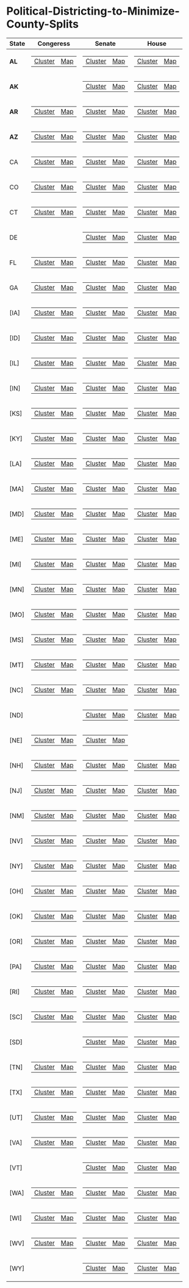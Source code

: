 # Political-Districting-to-Minimize-County-Splits


| **State** | **Congeress** | **Senate**|**House**|
|----------|----------|----------|----------|
| **AL** |<table><tr><td>[Cluster](https://github.com/maralshahmizad/Political-Districting-to-Minimize-County-Splits/blob/main/cluster_png/AL_CD_clusters.png)</td><td>[Map](https://davesredistricting.org/maps#viewmap::5f5927ab-5718-4cce-a2bb-8f62799bb133)</td></tr></table> | <table><tr><td>[Cluster](https://github.com/maralshahmizad/Political-Districting-to-Minimize-County-Splits/blob/main/cluster_png/AL_SS_clusters.png)</td><td>[Map](https://davesredistricting.org/maps#viewmap::5525924a-ba7b-4af2-b45a-4a160d45615b)</td></tr></table>|<table><tr><td> [Cluster](https://github.com/maralshahmizad/Political-Districting-to-Minimize-County-Splits/blob/main/cluster_png/AL_SH_clusters.png)</td><td>[Map](https://davesredistricting.org/maps#viewmap::067c80c8-a329-46b3-bb24-b63e71ae1243)</td></tr></table>|
| **AK** || <table><tr><td>[Cluster](https://github.com/maralshahmizad/Political-Districting-to-Minimize-County-Splits/blob/main/cluster_png/AK_SS_clusters.png)</td><td>[Map](https://davesredistricting.org/maps#viewmap::ab47dbf3-00b8-40a5-bb04-84a42d4742d5)</td></tr></table>|<table><tr><td> [Cluster](https://github.com/maralshahmizad/Political-Districting-to-Minimize-County-Splits/blob/main/cluster_png/AK_SH_clusters.png)</td><td>[Map](https://davesredistricting.org/join/d59777ff-b703-4196-9547-b375550a8979)</td></tr></table>|
| **AR**|<table><tr><td>[Cluster](https://github.com/maralshahmizad/Political-Districting-to-Minimize-County-Splits/blob/main/cluster_png/AR_CD_clusters.png)</td><td>[Map](https://davesredistricting.org/maps#viewmap::7db43530-5dc8-4e44-9f35-2e9ac7f26eb5)</td></tr></table> | <table><tr><td>[Cluster](https://github.com/maralshahmizad/Political-Districting-to-Minimize-County-Splits/blob/main/cluster_png/AR_SS_clusters.png)</td><td>[Map](https://davesredistricting.org/maps#viewmap::0e4810e4-480b-4d0a-bb9b-65537931b30f)</td></tr></table>|<table><tr><td> [Cluster](https://github.com/maralshahmizad/Political-Districting-to-Minimize-County-Splits/blob/main/cluster_png/AR_SH_clusters.png)</td><td>[Map](https://davesredistricting.org/maps#viewmap::c5540137-86f1-4d81-ba1b-969848bb35c3)</td></tr></table>|
| **AZ**|<table><tr><td>[Cluster](https://github.com/maralshahmizad/Political-Districting-to-Minimize-County-Splits/blob/main/cluster_png/AZ_CD_clusters.png)</td><td>[Map](https://davesredistricting.org/maps#viewmap::cfc02ef6-9243-4450-a5ad-86d5ee2fd228)</td></tr></table> | <table><tr><td>[Cluster](https://github.com/maralshahmizad/Political-Districting-to-Minimize-County-Splits/blob/main/cluster_png/AZ_SS_clusters.png)</td><td>[Map](https://davesredistricting.org/maps#viewmap::395bb277-1e7c-403f-adbe-ff15619dee3f)</td></tr></table>|<table><tr><td> [Cluster](https://github.com/maralshahmizad/Political-Districting-to-Minimize-County-Splits/blob/main/cluster_png/AZ_SH_clusters.png)</td><td>[Map](https://davesredistricting.org/maps#viewmap::d6df985d-b506-4b68-9abd-9894befd6224)</td></tr></table>|
| CA|<table><tr><td>[Cluster](https://github.com/maralshahmizad/Political-Districting-to-Minimize-County-Splits/blob/main/cluster_png/CA_CD_clusters.png)</td><td>[Map](https://davesredistricting.org/maps#viewmap::67498346-6925-4a66-a33d-a7dedcf34cc6)</td></tr></table> | <table><tr><td>[Cluster](https://github.com/maralshahmizad/Political-Districting-to-Minimize-County-Splits/blob/main/cluster_png/CA_SS_clusters.png)</td><td>[Map](https://davesredistricting.org/maps#viewmap::2c9363f5-7ec4-4680-8e34-5acaaa56f0a5)</td></tr></table>|<table><tr><td> [Cluster](https://github.com/maralshahmizad/Political-Districting-to-Minimize-County-Splits/blob/main/cluster_png/CA_SH_clusters.png)</td><td>[Map](https://davesredistricting.org/maps#viewmap::76e102dd-ece7-4b29-8df3-ff98d36f1503)</td></tr></table>|
| CO|<table><tr><td>[Cluster](https://github.com/maralshahmizad/Political-Districting-to-Minimize-County-Splits/blob/main/cluster_png/CO_CD_clusters.png)</td><td>[Map](https://davesredistricting.org/maps#viewmap::bccbddd9-47da-4836-9a9f-719fd2804b78)</td></tr></table> | <table><tr><td>[Cluster](https://github.com/maralshahmizad/Political-Districting-to-Minimize-County-Splits/blob/main/cluster_png/CO_SS_clusters.png)</td><td>[Map](https://davesredistricting.org/maps#viewmap::d1f9e529-5342-45ff-ba57-e840ef9e5cf2)</td></tr></table>|<table><tr><td> [Cluster](https://github.com/maralshahmizad/Political-Districting-to-Minimize-County-Splits/blob/main/cluster_png/CO_SH_clusters.png)</td><td>[Map](https://davesredistricting.org/maps#viewmap::443612e0-1795-4c78-82b2-deaaba0b21c0)</td></tr></table>|
| CT|<table><tr><td>[Cluster](https://github.com/maralshahmizad/Political-Districting-to-Minimize-County-Splits/blob/main/cluster_png/CT_CD_clusters.png)</td><td>[Map](https://davesredistricting.org/maps#viewmap::daa68780-4ddb-4f5b-8782-4fcecd0c1c1b)</td></tr></table> | <table><tr><td>[Cluster](https://github.com/maralshahmizad/Political-Districting-to-Minimize-County-Splits/blob/main/cluster_png/CT_SS_clusters.png)</td><td>[Map](https://davesredistricting.org/maps#viewmap::ecf6be5d-ef1f-4636-aca7-248aa7d2cac7)</td></tr></table>|<table><tr><td> [Cluster](https://github.com/maralshahmizad/Political-Districting-to-Minimize-County-Splits/blob/main/cluster_png/CT_SH_clusters.png)</td><td>[Map](https://davesredistricting.org/maps#viewmap::015da6e6-80b9-4447-b83f-2770280a49ba)</td></tr></table>|
| DE| | <table><tr><td>[Cluster](https://github.com/maralshahmizad/Political-Districting-to-Minimize-County-Splits/blob/main/cluster_png/DE_SS_clusters.png)</td><td>[Map](https://davesredistricting.org/maps#viewmap::77c2dec2-9e53-4e33-af2c-02d6d9f20644)</td></tr></table>|<table><tr><td> [Cluster](https://github.com/maralshahmizad/Political-Districting-to-Minimize-County-Splits/blob/main/cluster_png/DE_SH_clusters.png)</td><td>[Map](https://davesredistricting.org/maps#viewmap::7e5ca5c4-53c0-4ec1-a41e-af94f7f93de7)</td></tr></table>|
| FL|<table><tr><td>[Cluster](https://github.com/maralshahmizad/Political-Districting-to-Minimize-County-Splits/blob/main/cluster_png/FL_CD_clusters.png)</td><td>[Map](https://davesredistricting.org/maps#viewmap::ba081446-32cd-4645-aefa-bef86a91f2e8)</td></tr></table> | <table><tr><td>[Cluster](https://github.com/maralshahmizad/Political-Districting-to-Minimize-County-Splits/blob/main/cluster_png/FL_SS_clusters.png)</td><td>[Map](https://davesredistricting.org/join/e593d12f-da1f-4de0-88f8-efc88fa97e52)</td></tr></table>|<table><tr><td> [Cluster](https://github.com/maralshahmizad/Political-Districting-to-Minimize-County-Splits/blob/main/cluster_png/FL_SH_clusters.png)</td><td>[Map]()</td></tr></table>|
| GA|<table><tr><td>[Cluster](https://github.com/maralshahmizad/Political-Districting-to-Minimize-County-Splits/blob/main/cluster_png/GA_CD_clusters.png)</td><td>[Map](https://davesredistricting.org/join/f9f19929-5922-4b7a-9aa1-e6940801b283)</td></tr></table> | <table><tr><td>[Cluster](https://github.com/maralshahmizad/Political-Districting-to-Minimize-County-Splits/blob/main/cluster_png/GA_SS_clusters.png)</td><td>[Map](https://davesredistricting.org/join/e50820c5-6bc0-4a10-be3c-b32b3d31ef79)</td></tr></table>|<table><tr><td> [Cluster](https://github.com/maralshahmizad/Political-Districting-to-Minimize-County-Splits/blob/main/cluster_png/GA_SH_clusters.png)</td><td>[Map](https://davesredistricting.org/join/92986ee7-9e9c-4471-af39-80cf928daafc)</td></tr></table>|
| [IA]|<table><tr><td>[Cluster](https://github.com/maralshahmizad/Political-Districting-to-Minimize-County-Splits/blob/main/cluster_png/IA_CD_clusters.png)</td><td>[Map](https://davesredistricting.org/join/c9f216d2-38c5-49a8-939c-cc92d8ca887c)</td></tr></table> | <table><tr><td>[Cluster](https://github.com/maralshahmizad/Political-Districting-to-Minimize-County-Splits/blob/main/cluster_png/IA_SS_clusters.png)</td><td>[Map](https://davesredistricting.org/maps#)</td></tr></table>|<table><tr><td> [Cluster](https://github.com/maralshahmizad/Political-Districting-to-Minimize-County-Splits/blob/main/cluster_png/IA_SH_clusters.png)</td><td>[Map](https://davesredistricting.org/join/4d277791-ce0f-4fba-9b7a-ae5354cb965f)</td></tr></table>|
| [ID]|<table><tr><td>[Cluster](https://github.com/maralshahmizad/Political-Districting-to-Minimize-County-Splits/blob/main/cluster_png/ID_CD_clusters.png)</td><td>[Map](https://davesredistricting.org/join/cec7d80a-f511-410c-9908-5e2dbdde4d5e)</td></tr></table> | <table><tr><td>[Cluster](https://github.com/maralshahmizad/Political-Districting-to-Minimize-County-Splits/blob/main/cluster_png/ID_SS_clusters.png)</td><td>[Map](https://davesredistricting.org/join/1729f7a7-6063-4f1d-a7bd-6a02d40a28fd)</td></tr></table>|<table><tr><td> [Cluster](https://github.com/maralshahmizad/Political-Districting-to-Minimize-County-Splits/blob/main/cluster_png/ID_SH_clusters.png)</td><td>[Map](https://davesredistricting.org/join/c6923285-d5ae-40bf-a6a0-d4615b6247e1)</td></tr></table>|
| [IL]|<table><tr><td>[Cluster](https://github.com/maralshahmizad/Political-Districting-to-Minimize-County-Splits/blob/main/cluster_png/IL_CD_clusters.png)</td><td>[Map](https://davesredistricting.org/join/b73ddcc7-ad9c-492d-b508-e22973c99b8e)</td></tr></table> | <table><tr><td>[Cluster](https://github.com/maralshahmizad/Political-Districting-to-Minimize-County-Splits/blob/main/cluster_png/IL_SS_clusters.png)</td><td>[Map](https://davesredistricting.org/join/7c492317-1e4f-4269-a44f-473c81b8ecf7)</td></tr></table>|<table><tr><td> [Cluster](https://github.com/maralshahmizad/Political-Districting-to-Minimize-County-Splits/blob/main/cluster_png/IL_SH_clusters.png)</td><td>[Map](https://davesredistricting.org/join/f0c79faf-df90-4394-aec2-41c24de84e6a)</td></tr></table>|
| [IN]|<table><tr><td>[Cluster](https://github.com/maralshahmizad/Political-Districting-to-Minimize-County-Splits/blob/main/cluster_png/IN_CD_clusters.png)</td><td>[Map](https://davesredistricting.org/join/02c5a825-46ac-47e2-aba6-425330b512d3)</td></tr></table> | <table><tr><td>[Cluster](https://github.com/maralshahmizad/Political-Districting-to-Minimize-County-Splits/blob/main/cluster_png/IN_SS_clusters.png)</td><td>[Map]()</td></tr></table>|<table><tr><td> [Cluster](https://github.com/maralshahmizad/Political-Districting-to-Minimize-County-Splits/blob/main/cluster_png/IN_SH_clusters.png)</td><td>[Map](https://davesredistricting.org/join/4526a3d6-e508-4b8b-bfdc-bfab098eb08f)</td></tr></table>|
| [KS]|<table><tr><td>[Cluster](https://github.com/maralshahmizad/Political-Districting-to-Minimize-County-Splits/blob/main/cluster_png/KS_CD_clusters.png)</td><td>[Map](https://davesredistricting.org/join/4223c19c-688b-4b78-a319-e7d2a2b820f5)</td></tr></table> | <table><tr><td>[Cluster](https://github.com/maralshahmizad/Political-Districting-to-Minimize-County-Splits/blob/main/cluster_png/KS_SS_clusters.png)</td><td>[Map](https://davesredistricting.org/join/23318f56-1e4c-45b9-b0ab-9ce3b806914c)</td></tr></table>|<table><tr><td> [Cluster](https://github.com/maralshahmizad/Political-Districting-to-Minimize-County-Splits/blob/main/cluster_png/KS_SH_clusters.png)</td><td>[Map](https://davesredistricting.org/join/d5394a35-1095-4f09-ab23-6be7277ef7d4)</td></tr></table>|
| [KY]|<table><tr><td>[Cluster](https://github.com/maralshahmizad/Political-Districting-to-Minimize-County-Splits/blob/main/cluster_png/KY_CD_clusters.png)</td><td>[Map](https://davesredistricting.org/join/6aafb41a-6242-4fc4-a6b3-f849779ef73e)</td></tr></table> | <table><tr><td>[Cluster](https://github.com/maralshahmizad/Political-Districting-to-Minimize-County-Splits/blob/main/cluster_png/KS_SS_clusters.png)</td><td>[Map](https://davesredistricting.org/join/943f021c-e741-4a79-a0f6-c5fa16fba060)</td></tr></table>|<table><tr><td> [Cluster](https://github.com/maralshahmizad/Political-Districting-to-Minimize-County-Splits/blob/main/cluster_png/KY_SH_clusters.png)</td><td>[Map](https://davesredistricting.org/join/50372999-b832-460f-8189-5fb6d84eeeeb)</td></tr></table>|
| [LA]|<table><tr><td>[Cluster](https://github.com/maralshahmizad/Political-Districting-to-Minimize-County-Splits/blob/main/cluster_png/LA_CD_clusters.png)</td><td>[Map](https://davesredistricting.org/join/8edc8125-1516-43c7-a792-56a5ca3fa4c6)</td></tr></table> | <table><tr><td>[Cluster](https://github.com/maralshahmizad/Political-Districting-to-Minimize-County-Splits/blob/main/cluster_png/LA_SS_clusters.png)</td><td>[Map](https://davesredistricting.org/join/cfabad44-ba6b-46f7-ae99-71a6fb55bd97)</td></tr></table>|<table><tr><td> [Cluster](https://github.com/maralshahmizad/Political-Districting-to-Minimize-County-Splits/blob/main/cluster_png/LA_SH_clusters.png)</td><td>[Map](https://davesredistricting.org/join/f9cfd3ef-a267-4c50-bf43-f767cfcc5ee5)</td></tr></table>|
| [MA]|<table><tr><td>[Cluster](https://github.com/maralshahmizad/Political-Districting-to-Minimize-County-Splits/blob/main/cluster_png/MA_CD_clusters.png)</td><td>[Map](https://davesredistricting.org/join/42480557-5720-4657-945f-df1d3881652e)</td></tr></table> | <table><tr><td>[Cluster](https://github.com/maralshahmizad/Political-Districting-to-Minimize-County-Splits/blob/main/cluster_png/MA_SS_clusters.png)</td><td>[Map](https://davesredistricting.org/join/958973f1-9bfe-489a-b697-29daf22a5d01)</td></tr></table>|<table><tr><td> [Cluster](https://github.com/maralshahmizad/Political-Districting-to-Minimize-County-Splits/blob/main/cluster_png/MA_SH_clusters.png)</td><td>[Map](https://davesredistricting.org/join/fb7bdd11-6362-4c1e-bef4-236bc7d7e391)</td></tr></table>|
| [MD]|<table><tr><td>[Cluster](https://github.com/maralshahmizad/Political-Districting-to-Minimize-County-Splits/blob/main/cluster_png/MD_CD_clusters.png)</td><td>[Map](https://davesredistricting.org/join/4945c669-ad56-4509-9f1c-7ffd48109656)</td></tr></table> | <table><tr><td>[Cluster](https://github.com/maralshahmizad/Political-Districting-to-Minimize-County-Splits/blob/main/cluster_png/MD_SS_clusters.png)</td><td>[Map](https://davesredistricting.org/join/7c9fca57-14ab-4163-9b20-d96810f4b918)</td></tr></table>|<table><tr><td> [Cluster](https://github.com/maralshahmizad/Political-Districting-to-Minimize-County-Splits/blob/main/cluster_png/ME_SH_clusters.png)</td><td>[Map](https://davesredistricting.org/join/a7340b5a-c445-403d-8bd5-90ecc4927d3a)</td></tr></table>|
| [ME]|<table><tr><td>[Cluster](https://github.com/maralshahmizad/Political-Districting-to-Minimize-County-Splits/blob/main/cluster_png/ME_CD_clusters.png)</td><td>[Map](https://davesredistricting.org/join/764e095e-e0fb-4452-b62c-59dbb6683f20)</td></tr></table> | <table><tr><td>[Cluster](https://github.com/maralshahmizad/Political-Districting-to-Minimize-County-Splits/blob/main/cluster_png/ME_SS_clusters.png)</td><td>[Map](https://davesredistricting.org/join/c16830f4-8f04-4969-b49c-7c777387229e)</td></tr></table>|<table><tr><td> [Cluster](https://github.com/maralshahmizad/Political-Districting-to-Minimize-County-Splits/blob/main/cluster_png/ME_SH_clusters.png)</td><td>[Map]()</td></tr></table>|
| [MI]|<table><tr><td>[Cluster](https://github.com/maralshahmizad/Political-Districting-to-Minimize-County-Splits/blob/main/cluster_png/MI_CD_clusters.png)</td><td>[Map](https://davesredistricting.org/join/46214d67-e1ed-42be-8ca5-e569b9419535)</td></tr></table> | <table><tr><td>[Cluster](https://github.com/maralshahmizad/Political-Districting-to-Minimize-County-Splits/blob/main/cluster_png/MI_SS_clusters.png)</td><td>[Map](https://davesredistricting.org/join/fbef6629-479b-4892-8f06-19673b8751bc)</td></tr></table>|<table><tr><td> [Cluster](https://github.com/maralshahmizad/Political-Districting-to-Minimize-County-Splits/blob/main/cluster_png/MI_SH_clusters.png)</td><td>[Map](https://davesredistricting.org/join/95d8be0a-7cc3-4478-8422-9446db6c68bd)</td></tr></table>|
| [MN]|<table><tr><td>[Cluster](https://github.com/maralshahmizad/Political-Districting-to-Minimize-County-Splits/blob/main/cluster_png/MN_CD_clusters.png)</td><td>[Map](https://davesredistricting.org/join/001138b5-3d6f-4f7c-ad8d-6d52fac91d4e)</td></tr></table> | <table><tr><td>[Cluster](https://github.com/maralshahmizad/Political-Districting-to-Minimize-County-Splits/blob/main/cluster_png/MN_SS_clusters.png)</td><td>[Map](https://davesredistricting.org/join/76bfdf34-6341-484f-a9d5-09d1175410fb)</td></tr></table>|<table><tr><td> [Cluster](https://github.com/maralshahmizad/Political-Districting-to-Minimize-County-Splits/blob/main/cluster_png/MN_SH_clusters.png)</td><td>[Map](https://davesredistricting.org/join/b10ecd27-eea5-47a0-8b1f-ecb6779ebace)</td></tr></table>|
| [MO]|<table><tr><td>[Cluster](https://github.com/maralshahmizad/Political-Districting-to-Minimize-County-Splits/blob/main/cluster_png/MO_CD_clusters.png)</td><td>[Map](https://davesredistricting.org/join/ca34619c-93fb-4af9-8430-5d12e794134e)</td></tr></table> | <table><tr><td>[Cluster](https://github.com/maralshahmizad/Political-Districting-to-Minimize-County-Splits/blob/main/cluster_png/MO_SS_clusters.png)</td><td>[Map](https://davesredistricting.org/join/128f56de-900b-44ab-a67b-65febef69029)</td></tr></table>|<table><tr><td> [Cluster](https://github.com/maralshahmizad/Political-Districting-to-Minimize-County-Splits/blob/main/cluster_png/MO_SH_clusters.png)</td><td>[Map](https://davesredistricting.org/join/ce2b4e66-e9ff-4423-ac05-aacb4916bd27)</td></tr></table>|
| [MS]|<table><tr><td>[Cluster](https://github.com/maralshahmizad/Political-Districting-to-Minimize-County-Splits/blob/main/cluster_png/MS_CD_clusters.png)</td><td>[Map](https://davesredistricting.org/join/292e287a-da8e-4270-9d8b-ca4d73e8a248)</td></tr></table> | <table><tr><td>[Cluster](https://github.com/maralshahmizad/Political-Districting-to-Minimize-County-Splits/blob/main/cluster_png/MS_SS_clusters.png)</td><td>[Map](https://davesredistricting.org/join/de4fd76b-ea4c-4559-9e3e-e74435851e54)</td></tr></table>|<table><tr><td> [Cluster](https://github.com/maralshahmizad/Political-Districting-to-Minimize-County-Splits/blob/main/cluster_png/MS_SH_clusters.png)</td><td>[Map](https://davesredistricting.org/join/bc9c065d-8782-4333-9f35-d9b1b3347be1)</td></tr></table>|
| [MT]|<table><tr><td>[Cluster](https://github.com/maralshahmizad/Political-Districting-to-Minimize-County-Splits/blob/main/cluster_png/MT_CD_clusters.png)</td><td>[Map](https://davesredistricting.org/join/023f6ce9-8a57-4f52-a30c-5e902f5520d3)</td></tr></table> | <table><tr><td>[Cluster](https://github.com/maralshahmizad/Political-Districting-to-Minimize-County-Splits/blob/main/cluster_png/MT_SS_clusters.png)</td><td>[Map](https://davesredistricting.org/join/70f506c0-e5f8-4643-a272-e3b1b5cd3716)</td></tr></table>|<table><tr><td> [Cluster](https://github.com/maralshahmizad/Political-Districting-to-Minimize-County-Splits/blob/main/cluster_png/MT_SH_clusters.png)</td><td>[Map](https://davesredistricting.org/join/90952624-15d4-4c6b-b6f2-69c35a8ee10b)</td></tr></table>|
| [NC]|<table><tr><td>[Cluster](https://github.com/maralshahmizad/Political-Districting-to-Minimize-County-Splits/blob/main/cluster_png/NC_CD_clusters.png)</td><td>[Map](https://davesredistricting.org/join/9085beca-1d85-4910-8dcd-d79fe6185d97)</td></tr></table> | <table><tr><td>[Cluster](https://github.com/maralshahmizad/Political-Districting-to-Minimize-County-Splits/blob/main/cluster_png/NC_SS_clusters.png)</td><td>[Map]()</td></tr></table>|<table><tr><td> [Cluster](https://github.com/maralshahmizad/Political-Districting-to-Minimize-County-Splits/blob/main/cluster_png/NC_SH_clusters.png)</td><td>[Map](https://davesredistricting.org/join/99274171-30a7-4f2c-bd07-5d625c86415a)</td></tr></table>|
| [ND]|| <table><tr><td>[Cluster](https://github.com/maralshahmizad/Political-Districting-to-Minimize-County-Splits/blob/main/cluster_png/ND_SS_clusters.png)</td><td>[Map](https://davesredistricting.org/join/80e3ce31-7956-4abe-a674-dc9aa777705e)</td></tr></table>|<table><tr><td> [Cluster](https://github.com/maralshahmizad/Political-Districting-to-Minimize-County-Splits/blob/main/cluster_png/ND_SH_clusters.png)</td><td>[Map](https://davesredistricting.org/join/67f292eb-2bc9-4856-9951-82106e1ac252)</td></tr></table>|
| [NE]|<table><tr><td>[Cluster](https://github.com/maralshahmizad/Political-Districting-to-Minimize-County-Splits/blob/main/cluster_png/NE_CD_clusters.png)</td><td>[Map](https://davesredistricting.org/join/94f651d8-0f4b-49f8-99c7-e39e46f2b4d0)</td></tr></table> | <table><tr><td>[Cluster](https://github.com/maralshahmizad/Political-Districting-to-Minimize-County-Splits/blob/main/cluster_png/NE_SS_clusters.png)</td><td>[Map](https://davesredistricting.org/join/22396cc8-8629-495f-85b8-b3d6c9fcfd99)</td></tr></table>||
| [NH]|<table><tr><td>[Cluster](https://github.com/maralshahmizad/Political-Districting-to-Minimize-County-Splits/blob/main/cluster_png/NH_CD_clusters.png)</td><td>[Map](https://davesredistricting.org/join/442c35b3-6e90-4d2a-8b84-a04e252a05df)</td></tr></table> | <table><tr><td>[Cluster](https://github.com/maralshahmizad/Political-Districting-to-Minimize-County-Splits/blob/main/cluster_png/NH_SS_clusters.png)</td><td>[Map](https://davesredistricting.org/join/463fda0e-fadd-4f6e-9f0e-6bafee71a635)</td></tr></table>|<table><tr><td> [Cluster](https://github.com/maralshahmizad/Political-Districting-to-Minimize-County-Splits/blob/main/cluster_png/NH_SH_clusters.png)</td><td>[Map]()</td></tr></table>|
| [NJ]|<table><tr><td>[Cluster](https://github.com/maralshahmizad/Political-Districting-to-Minimize-County-Splits/blob/main/cluster_png/NJ_CD_clusters.png)</td><td>[Map](https://davesredistricting.org/join/cf577a03-240a-4c41-adde-c631b8271d84)</td></tr></table> | <table><tr><td>[Cluster](https://github.com/maralshahmizad/Political-Districting-to-Minimize-County-Splits/blob/main/cluster_png/NJ_SS_clusters.png)</td><td>[Map](https://davesredistricting.org/join/9fccd42e-be23-421c-b213-6bac5ae111eb)</td></tr></table>|<table><tr><td> [Cluster](https://github.com/maralshahmizad/Political-Districting-to-Minimize-County-Splits/blob/main/cluster_png/NJ_SH_clusters.png)</td><td>[Map](https://davesredistricting.org/join/ab73a8f0-0ff7-40bb-adc9-ac27f1a38082)</td></tr></table>|
| [NM]|<table><tr><td>[Cluster](https://github.com/maralshahmizad/Political-Districting-to-Minimize-County-Splits/blob/main/cluster_png/NM_CD_clusters.png)</td><td>[Map](https://davesredistricting.org/join/8498fbda-0a4d-46cc-82b4-13cd9264e099)</td></tr></table> | <table><tr><td>[Cluster](https://github.com/maralshahmizad/Political-Districting-to-Minimize-County-Splits/blob/main/cluster_png/NM_SS_clusters.png)</td><td>[Map](https://davesredistricting.org/join/a4fee83e-2c89-415d-81e6-e11aa823909a)</td></tr></table>|<table><tr><td> [Cluster](https://github.com/maralshahmizad/Political-Districting-to-Minimize-County-Splits/blob/main/cluster_png/NM_SH_clusters.png)</td><td>[Map](https://davesredistricting.org/join/faf64833-c2ca-46e4-bb40-873356d16015)</td></tr></table>|
| [NV]|<table><tr><td>[Cluster](https://github.com/maralshahmizad/Political-Districting-to-Minimize-County-Splits/blob/main/cluster_png/NV_CD_clusters.png)</td><td>[Map](https://davesredistricting.org/join/b8d7f6f3-38ab-4eb3-9fb6-8f412f51ee68)</td></tr></table> | <table><tr><td>[Cluster](https://github.com/maralshahmizad/Political-Districting-to-Minimize-County-Splits/blob/main/cluster_png/NV_SS_clusters.png)</td><td>[Map](https://davesredistricting.org/join/9c6ec467-83e1-4997-82ac-1eec9c593b3d)</td></tr></table>|<table><tr><td> [Cluster](https://github.com/maralshahmizad/Political-Districting-to-Minimize-County-Splits/blob/main/cluster_png/NV_SH_clusters.png)</td><td>[Map](https://davesredistricting.org/join/142f847d-1ba1-4162-a8ff-8e144a62677b)</td></tr></table>|
| [NY]|<table><tr><td>[Cluster](https://github.com/maralshahmizad/Political-Districting-to-Minimize-County-Splits/blob/main/cluster_png/NY_CD_clusters.png)</td><td>[Map](https://davesredistricting.org/join/0a4c157c-20bf-4623-82fe-d789eff377c0)</td></tr></table> | <table><tr><td>[Cluster](https://github.com/maralshahmizad/Political-Districting-to-Minimize-County-Splits/blob/main/cluster_png/NY_SS_clusters.png)</td><td>[Map](https://davesredistricting.org/join/b70e7b31-d161-4bf2-b4af-0569007cac29)</td></tr></table>|<table><tr><td> [Cluster](https://github.com/maralshahmizad/Political-Districting-to-Minimize-County-Splits/blob/main/cluster_png/NY_SH_clusters.png)</td><td>[Map](https://davesredistricting.org/join/76b94ab1-3af5-49b0-8555-4d650d08ffff)</td></tr></table>|
| [OH]|<table><tr><td>[Cluster](https://github.com/maralshahmizad/Political-Districting-to-Minimize-County-Splits/blob/main/cluster_png/OH_CD_clusters.png)</td><td>[Map](https://davesredistricting.org/join/1f7d006c-0375-44e4-96cb-93ad1999a95f)</td></tr></table> | <table><tr><td>[Cluster](https://github.com/maralshahmizad/Political-Districting-to-Minimize-County-Splits/blob/main/cluster_png/OH_SS_clusters.png)</td><td>[Map](https://davesredistricting.org/join/5520ca9d-4328-41e6-a4f5-7b5a03008e59)</td></tr></table>|<table><tr><td> [Cluster](https://github.com/maralshahmizad/Political-Districting-to-Minimize-County-Splits/blob/main/cluster_png/OH_SH_clusters.png)</td><td>[Map](https://davesredistricting.org/join/2dca7735-bfbf-4700-998c-1a6bf736b8c4)</td></tr></table>|
| [OK]|<table><tr><td>[Cluster](https://github.com/maralshahmizad/Political-Districting-to-Minimize-County-Splits/blob/main/cluster_png/OK_CD_clusters.png)</td><td>[Map](https://davesredistricting.org/join/00db85ec-5aab-4c40-b8da-edccded0468f)</td></tr></table> | <table><tr><td>[Cluster](https://github.com/maralshahmizad/Political-Districting-to-Minimize-County-Splits/blob/main/cluster_png/OK_SS_clusters.png)</td><td>[Map](https://davesredistricting.org/join/558eb509-c763-492c-9953-a049cf559c57)</td></tr></table>|<table><tr><td> [Cluster](https://github.com/maralshahmizad/Political-Districting-to-Minimize-County-Splits/blob/main/cluster_png/OK_SH_clusters.png)</td><td>[Map](https://davesredistricting.org/join/b934f1c6-ca7f-4c23-97d7-c54300a1b2ec)</td></tr></table>|
| [OR]|<table><tr><td>[Cluster](https://github.com/maralshahmizad/Political-Districting-to-Minimize-County-Splits/blob/main/cluster_png/OR_CD_clusters.png)</td><td>[Map](https://davesredistricting.org/join/de7e52b8-cabf-45f0-98a2-691af3b75463)</td></tr></table> | <table><tr><td>[Cluster](https://github.com/maralshahmizad/Political-Districting-to-Minimize-County-Splits/blob/main/cluster_png/OR_SS_clusters.png)</td><td>[Map](https://davesredistricting.org/join/0ce92ffc-f18c-4cbe-9ea9-b254c055a2cf)</td></tr></table>|<table><tr><td> [Cluster](https://github.com/maralshahmizad/Political-Districting-to-Minimize-County-Splits/blob/main/cluster_png/OR_SH_clusters.png)</td><td>[Map](https://davesredistricting.org/join/b1e013f8-8bd8-4408-850f-ed0bbbf9edd2)</td></tr></table>|
| [PA]|<table><tr><td>[Cluster](https://github.com/maralshahmizad/Political-Districting-to-Minimize-County-Splits/blob/main/cluster_png/PA_CD_clusters.png)</td><td>[Map](https://davesredistricting.org/join/da8d2c91-58cf-4db3-aab5-d23c30add933)</td></tr></table> | <table><tr><td>[Cluster](https://github.com/maralshahmizad/Political-Districting-to-Minimize-County-Splits/blob/main/cluster_png/PA_SS_clusters.png)</td><td>[Map](https://davesredistricting.org/join/701a3d06-60bd-45c3-818f-206f1448d108)</td></tr></table>|<table><tr><td> [Cluster](https://github.com/maralshahmizad/Political-Districting-to-Minimize-County-Splits/blob/main/cluster_png/PA_SH_clusters.png)</td><td>[Map](https://davesredistricting.org/join/4918fe18-6206-4893-944f-834e52f47d8f)</td></tr></table>|
| [RI]|<table><tr><td>[Cluster](https://github.com/maralshahmizad/Political-Districting-to-Minimize-County-Splits/blob/main/cluster_png/RI_CD_clusters.png)</td><td>[Map](https://davesredistricting.org/join/c36af76f-35d4-43a6-ac63-baccca7ef5aa)</td></tr></table> | <table><tr><td>[Cluster](https://github.com/maralshahmizad/Political-Districting-to-Minimize-County-Splits/blob/main/cluster_png/RI_SS_clusters.png)</td><td>[Map](https://davesredistricting.org/join/88fcc19d-3a68-471a-8961-aefa243f5a68)</td></tr></table>|<table><tr><td> [Cluster](https://github.com/maralshahmizad/Political-Districting-to-Minimize-County-Splits/blob/main/cluster_png/RI_SH_clusters.png)</td><td>[Map](https://davesredistricting.org/join/e4afdc71-abaf-4f07-a77d-2cefe192abed)</td></tr></table>|
| [SC]|<table><tr><td>[Cluster](https://github.com/maralshahmizad/Political-Districting-to-Minimize-County-Splits/blob/main/cluster_png/SC_CD_clusters.png)</td><td>[Map](https://davesredistricting.org/join/72540661-7950-4827-9c8a-beaf8ee3b7c4)</td></tr></table> | <table><tr><td>[Cluster](https://github.com/maralshahmizad/Political-Districting-to-Minimize-County-Splits/blob/main/cluster_png/SC_SS_clusters.png)</td><td>[Map](https://davesredistricting.org/join/d9586397-6469-480f-bf74-5f6aee745e82)</td></tr></table>|<table><tr><td> [Cluster](https://github.com/maralshahmizad/Political-Districting-to-Minimize-County-Splits/blob/main/cluster_png/SC_SH_clusters.png)</td><td>[Map](https://davesredistricting.org/join/68abd210-e2c9-49e6-b1d8-9c7edaa7fbb0)</td></tr></table>|
| [SD]| | <table><tr><td>[Cluster](https://github.com/maralshahmizad/Political-Districting-to-Minimize-County-Splits/blob/main/cluster_png/SD_SS_clusters.png)</td><td>[Map](https://davesredistricting.org/join/ae49c1f7-d31b-4800-8365-4783dc83f24d)</td></tr></table>|<table><tr><td> [Cluster](https://github.com/maralshahmizad/Political-Districting-to-Minimize-County-Splits/blob/main/cluster_png/SD_SH_clusters.png)</td><td>[Map](https://davesredistricting.org/join/746eb920-dd3a-4fd8-9d42-c00cb6474284)</td></tr></table>|
| [TN]|<table><tr><td>[Cluster](https://github.com/maralshahmizad/Political-Districting-to-Minimize-County-Splits/blob/main/cluster_png/TN_CD_clusters.png)</td><td>[Map](https://davesredistricting.org/join/3b8ad44e-fa90-4e7f-945f-559f518de2f6)</td></tr></table> | <table><tr><td>[Cluster](https://github.com/maralshahmizad/Political-Districting-to-Minimize-County-Splits/blob/main/cluster_png/TN_SS_clusters.png)</td><td>[Map](https://davesredistricting.org/join/3b92c1fa-c3e1-4ed1-be43-f3983d86a1c9)</td></tr></table>|<table><tr><td> [Cluster](https://github.com/maralshahmizad/Political-Districting-to-Minimize-County-Splits/blob/main/cluster_png/TN_SH_clusters.png)</td><td>[Map](https://davesredistricting.org/join/4f6df1a8-8e85-4d86-98a4-4c39a675682b)</td></tr></table>|
| [TX]|<table><tr><td>[Cluster](https://github.com/maralshahmizad/Political-Districting-to-Minimize-County-Splits/blob/main/cluster_png/TX_CD_clusters.png)</td><td>[Map](https://davesredistricting.org/join/07e2adc0-bff1-41e1-8268-d982948a5f6e)</td></tr></table> | <table><tr><td>[Cluster](https://github.com/maralshahmizad/Political-Districting-to-Minimize-County-Splits/blob/main/cluster_png/TX_SS_clusters.png)</td><td>[Map](https://davesredistricting.org/join/fcf1d906-dbe2-49c2-b801-1160ea4b304f)</td></tr></table>|<table><tr><td> [Cluster](https://github.com/maralshahmizad/Political-Districting-to-Minimize-County-Splits/blob/main/cluster_png/TX_SH_clusters.png)</td><td>[Map](https://davesredistricting.org/join/ee334382-2e87-4a23-ac0e-d241e36cfd68)</td></tr></table>|
| [UT]|<table><tr><td>[Cluster](https://github.com/maralshahmizad/Political-Districting-to-Minimize-County-Splits/blob/main/cluster_png/UT_CD_clusters.png)</td><td>[Map](https://davesredistricting.org/join/b85d4baf-a1ca-4f07-add3-ceb955530c15)</td></tr></table> | <table><tr><td>[Cluster](https://github.com/maralshahmizad/Political-Districting-to-Minimize-County-Splits/blob/main/cluster_png/UT_SS_clusters.png)</td><td>[Map](https://davesredistricting.org/join/930f4b7e-6341-41a2-8fc4-3eb64ad4a0c8)</td></tr></table>|<table><tr><td> [Cluster](https://github.com/maralshahmizad/Political-Districting-to-Minimize-County-Splits/blob/main/cluster_png/UT_SH_clusters.png)</td><td>[Map](https://davesredistricting.org/join/c3a95149-6a61-4755-8a64-c648cfc82a70)</td></tr></table>|
| [VA]|<table><tr><td>[Cluster](https://github.com/maralshahmizad/Political-Districting-to-Minimize-County-Splits/blob/main/cluster_png/VA_CD_clusters.png)</td><td>[Map](https://davesredistricting.org/join/dfec15a1-cbdc-4167-a8ec-ce8885de412f)</td></tr></table> | <table><tr><td>[Cluster](https://github.com/maralshahmizad/Political-Districting-to-Minimize-County-Splits/blob/main/cluster_png/VA_SS_clusters.png)</td><td>[Map](https://davesredistricting.org/join/e9bde4f2-8550-418f-b76f-7755ae766d82)</td></tr></table>|<table><tr><td> [Cluster](https://github.com/maralshahmizad/Political-Districting-to-Minimize-County-Splits/blob/main/cluster_png/VA_SH_clusters.png)</td><td>[Map](https://davesredistricting.org/join/e261bd57-4db8-43bf-bbf5-02c80495f115)</td></tr></table>|
| [VT]|| <table><tr><td>[Cluster](https://github.com/maralshahmizad/Political-Districting-to-Minimize-County-Splits/blob/main/cluster_png/VT_SS_clusters.png)</td><td>[Map](https://davesredistricting.org/join/7e408242-218b-4895-914c-6df909d83735)</td></tr></table>|<table><tr><td> [Cluster](https://github.com/maralshahmizad/Political-Districting-to-Minimize-County-Splits/blob/main/cluster_png/VT_SH_clusters.png)</td><td>[Map](https://davesredistricting.org/join/8315f01a-8c31-42da-be32-c307547bc403)</td></tr></table>|
| [WA]|<table><tr><td>[Cluster](https://github.com/maralshahmizad/Political-Districting-to-Minimize-County-Splits/blob/main/cluster_png/WA_CD_clusters.png)</td><td>[Map](https://davesredistricting.org/join/fb6dcdf4-8082-4a9e-bbe3-992348419f6f)</td></tr></table> | <table><tr><td>[Cluster](https://github.com/maralshahmizad/Political-Districting-to-Minimize-County-Splits/blob/main/cluster_png/WA_SS_clusters.png)</td><td>[Map](https://davesredistricting.org/join/1aace809-b7e6-469a-856b-70fadd2e4dc2)</td></tr></table>|<table><tr><td> [Cluster](https://github.com/maralshahmizad/Political-Districting-to-Minimize-County-Splits/blob/main/cluster_png/WA_SH_clusters.png)</td><td>[Map](https://davesredistricting.org/join/e2012269-ba9a-47a4-9090-be4db33428aa)</td></tr></table>|
| [WI]|<table><tr><td>[Cluster](https://github.com/maralshahmizad/Political-Districting-to-Minimize-County-Splits/blob/main/cluster_png/WI_CD_clusters.png)</td><td>[Map](https://davesredistricting.org/join/97f8f7cb-0762-4824-b9d0-8296ae46c494)</td></tr></table> | <table><tr><td>[Cluster](https://github.com/maralshahmizad/Political-Districting-to-Minimize-County-Splits/blob/main/cluster_png/WI_SS_clusters.png)</td><td>[Map](https://davesredistricting.org/join/3ba56ff8-2171-4c4e-ad4e-33ed0889345c)</td></tr></table>|<table><tr><td> [Cluster](https://github.com/maralshahmizad/Political-Districting-to-Minimize-County-Splits/blob/main/cluster_png/WI_SH_clusters.png)</td><td>[Map](https://davesredistricting.org/join/7a8b209a-6594-4a4d-ae6d-d806d83449b0)</td></tr></table>|
| [WV]|<table><tr><td>[Cluster](https://github.com/maralshahmizad/Political-Districting-to-Minimize-County-Splits/blob/main/cluster_png/WV_CD_clusters.png)</td><td>[Map](https://davesredistricting.org/join/e746e286-8fbd-49c5-bb84-e10da38ea664)</td></tr></table> | <table><tr><td>[Cluster](https://github.com/maralshahmizad/Political-Districting-to-Minimize-County-Splits/blob/main/cluster_png/WV_SS_clusters.png)</td><td>[Map](https://davesredistricting.org/join/3d0bff92-a6d0-4c76-a529-b97222a07f3e)</td></tr></table>|<table><tr><td> [Cluster](https://github.com/maralshahmizad/Political-Districting-to-Minimize-County-Splits/blob/main/cluster_png/WV_SH_clusters.png)</td><td>[Map](https://davesredistricting.org/join/afe4b69a-75c6-47a1-b574-70a3e2e35d98)</td></tr></table>|
| [WY]| | <table><tr><td>[Cluster](https://github.com/maralshahmizad/Political-Districting-to-Minimize-County-Splits/blob/main/cluster_png/WY_SS_clusters.png)</td><td>[Map](https://davesredistricting.org/join/bd9dfb36-15f9-4a89-9708-4a94602dc0c3)</td></tr></table>|<table><tr><td> [Cluster](https://github.com/maralshahmizad/Political-Districting-to-Minimize-County-Splits/blob/main/cluster_png/WY_SH_clusters.png)</td><td>[Map](https://davesredistricting.org/join/89034c8c-069f-4350-892b-53ed83ada1ec)</td></tr></table>|
